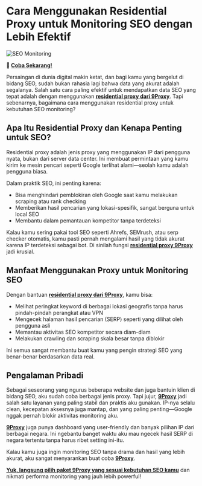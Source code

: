 # Cara Menggunakan Residential Proxy untuk Monitoring SEO dengan Lebih Efektif  

![SEO Monitoring](https://media.licdn.com/dms/image/v2/D5612AQE9sRydS3w85g/article-cover_image-shrink_600_2000/article-cover_image-shrink_600_2000/0/1699511308604?e=2147483647&v=beta&t=41RqOQ6EONDkwWJK4AZeVEu6u-HgSTd90tnxVS9gNfk)

**🌱 [Coba Sekarang!](https://9proxyofficial.short.gy/github-pricing-nathan275)**

Persaingan di dunia digital makin ketat, dan bagi kamu yang bergelut di bidang SEO, sudah bukan rahasia lagi bahwa data yang akurat adalah segalanya. Salah satu cara paling efektif untuk mendapatkan data SEO yang tepat adalah dengan menggunakan **[residential proxy dari 9Proxy](https://9proxyofficial.short.gy/github-homepage-nathan275)**. Tapi sebenarnya, bagaimana cara menggunakan residential proxy untuk kebutuhan SEO monitoring?

## Apa Itu Residential Proxy dan Kenapa Penting untuk SEO?

Residential proxy adalah jenis proxy yang menggunakan IP dari pengguna nyata, bukan dari server data center. Ini membuat permintaan yang kamu kirim ke mesin pencari seperti Google terlihat alami—seolah kamu adalah pengguna biasa.

Dalam praktik SEO, ini penting karena:

- Bisa menghindari pemblokiran oleh Google saat kamu melakukan scraping atau rank checking  
- Memberikan hasil pencarian yang lokasi-spesifik, sangat berguna untuk local SEO  
- Membantu dalam pemantauan kompetitor tanpa terdeteksi  

Kalau kamu sering pakai tool SEO seperti Ahrefs, SEMrush, atau serp checker otomatis, kamu pasti pernah mengalami hasil yang tidak akurat karena IP terdeteksi sebagai bot. Di sinilah fungsi **[residential proxy 9Proxy](https://9proxyofficial.short.gy/github-homepage-nathan275)** jadi krusial.

## Manfaat Menggunakan Proxy untuk Monitoring SEO

Dengan bantuan **[residential proxy dari 9Proxy](https://9proxyofficial.short.gy/github-homepage-nathan275)**, kamu bisa:

- Melihat peringkat keyword di berbagai lokasi geografis tanpa harus pindah-pindah perangkat atau VPN  
- Mengecek halaman hasil pencarian (SERP) seperti yang dilihat oleh pengguna asli  
- Memantau aktivitas SEO kompetitor secara diam-diam  
- Melakukan crawling dan scraping skala besar tanpa diblokir  

Ini semua sangat membantu buat kamu yang pengin strategi SEO yang benar-benar berdasarkan data real.

## Pengalaman Pribadi

Sebagai seseorang yang ngurus beberapa website dan juga bantuin klien di bidang SEO, aku sudah coba berbagai jenis proxy. Tapi jujur, **[9Proxy](https://9proxyofficial.short.gy/github-homepage-nathan275)** jadi salah satu layanan yang paling stabil dan praktis aku gunakan. IP-nya selalu clean, kecepatan aksesnya juga mantap, dan yang paling penting—Google nggak pernah blokir aktivitas monitoring aku.

**[9Proxy](https://9proxyofficial.short.gy/github-homepage-nathan275)** juga punya dashboard yang user-friendly dan banyak pilihan IP dari berbagai negara. Ini ngebantu banget waktu aku mau ngecek hasil SERP di negara tertentu tanpa harus ribet setting ini-itu.

Kalau kamu juga ingin monitoring SEO tanpa drama dan hasil yang lebih akurat, aku sangat menyarankan buat coba **[9Proxy](https://9proxyofficial.short.gy/github-homepage-nathan275)**.

**[Yuk, langsung pilih paket 9Proxy yang sesuai kebutuhan SEO kamu](https://9proxyofficial.short.gy/github-pricing-nathan275)** dan nikmati performa monitoring yang jauh lebih powerful!

